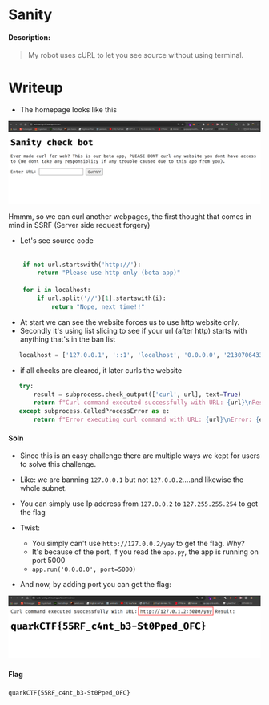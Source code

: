 # Sanity

#### Description: 

> My robot uses cURL to let you see source without using terminal.

# Writeup

- The homepage looks like this

![Alt text](./imgs/image.png)

Hmmm, so we can curl another webpages, the first thought that comes in mind in SSRF (Server side request forgery)

- Let's see source code

```python

    if not url.startswith('http://'):
        return "Please use http only (beta app)"

    for i in localhost:
        if url.split('//')[1].startswith(i):
            return "Nope, next time!!"

```
- At start we can see the website forces us to use http website only.
- Secondly it's using list slicing to see if your url (after http) starts with anything that's in the ban list
 
 ```python 
    localhost = ['127.0.0.1', '::1', 'localhost', '0.0.0.0', '2130706433', '01111111 . 00000000 . 00000000 . 00000001']
 ```

 - if all checks are cleared, it later curls the website

 ```python
    try:
        result = subprocess.check_output(['curl', url], text=True)
        return f"Curl command executed successfully with URL: {url}\nResult:\n{result}"
    except subprocess.CalledProcessError as e:
        return f"Error executing curl command with URL: {url}\nError: {e.output}"
```

#### Soln

- Since this is an easy challenge there are multiple ways we kept for users to solve this challenge.
- Like: we are banning `127.0.0.1` but not `127.0.0.2`....and likewise the whole subnet.


- You can simply use Ip address from `127.0.0.2` to `127.255.255.254` to get the flag
- Twist:
    - You simply can't use `http://127.0.0.2/yay` to get the flag. Why?
    - It's because of the port, if you read the `app.py`, the app is running on port 5000
    - `app.run('0.0.0.0', port=5000)`

- And now, by adding port you can get the flag:

![Alt text](./imgs/image-1.png)

#### Flag

`quarkCTF{55RF_c4nt_b3-St0Pped_OFC}`

